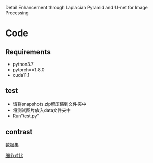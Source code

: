 Detail Enhancement through Laplacian Pyramid and U-net for Image Processing
# Code
## Requirements
- python3.7
- pytorch==1.8.0
- cuda11.1
## test
- 请将snapshots.zip解压缩到文件夹中
- 将测试图片放入data文件夹中
- Run"test.py"
## contrast
[数据集](数据集.jpg)

[细节对比](细节对比2.jpg)
